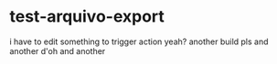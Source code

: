 # test-arquivo-export

i have to edit something to trigger action yeah?
another build pls
and another
d'oh
and another
